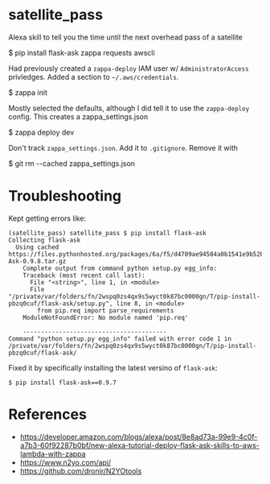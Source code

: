 # satellite_pass
Alexa skill to tell you the time until the next overhead pass of a satellite

$ pip install flask-ask zappa requests awscli

Had previously created a `zappa-deploy` IAM user w/ `AdministratorAccess` privledges. Added a section to `~/.aws/credentials`.

$ zappa init

Mostly selected the defaults, although I did tell it to use the `zappa-deploy` config. This creates a zappa_settings.json

$ zappa deploy dev

Don't track `zappa_settings.json`. Add it to `.gitignore`. Remove it with

$ git rm --cached zappa_settings.json





# Troubleshooting

Kept getting errors like:

```
(satellite_pass) satellite_pass $ pip install flask-ask
Collecting flask-ask
  Using cached https://files.pythonhosted.org/packages/6a/f5/d4709ae94584a0b1541e9b52b2d25a8a1bdb6e2da9d6870f23fdd0523a30/Flask-Ask-0.9.8.tar.gz
    Complete output from command python setup.py egg_info:
    Traceback (most recent call last):
      File "<string>", line 1, in <module>
      File "/private/var/folders/fn/2wspq0zs4qx9s5wyct0k87bc0000gn/T/pip-install-pbzq0cuf/flask-ask/setup.py", line 8, in <module>
        from pip.req import parse_requirements
    ModuleNotFoundError: No module named 'pip.req'

    ----------------------------------------
Command "python setup.py egg_info" failed with error code 1 in /private/var/folders/fn/2wspq0zs4qx9s5wyct0k87bc0000gn/T/pip-install-pbzq0cuf/flask-ask/
```

Fixed it by specifically installing the latest versino of `flask-ask`:

`$ pip install flask-ask==0.9.7`


# References

* https://developer.amazon.com/blogs/alexa/post/8e8ad73a-99e9-4c0f-a7b3-60f92287b0bf/new-alexa-tutorial-deploy-flask-ask-skills-to-aws-lambda-with-zappa
* https://www.n2yo.com/api/
* https://github.com/dronir/N2YOtools